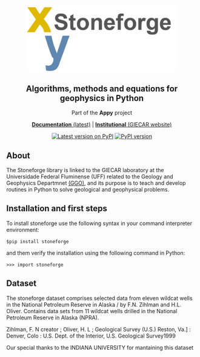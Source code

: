 <p align="center">
<img src="https://github.com/giecaruff/logos/raw/main/stoneforge.png" width="400"/>

<h2 align="center">Algorithms, methods and equations for geophysics in Python</h2>

<p align="center">
Part of the <strong>Appy</strong> project
</p>



<p align="center">
<a href="https://giecaruff.github.io/sites/"><strong>Documentation</strong> (latest)</a> |
<a href="http://gcr.sites.uff.br/"><strong>Institutional</strong> (GIECAR website)</a> 
</p>


<p align="center">
<a href="https://github.com/giecaruff/stoneforge/actions"><img src="https://github.com/giecaruff/stoneforge/actions/workflows/CI.yml/badge.svg" alt="Latest version on PyPI"/></a>
<a href="https://badge.fury.io/py/stoneforge"><img src="https://badge.fury.io/py/stoneforge.svg" alt="PyPI version" height="20"></a>
</p>
  
<!-- 
[![https://github.com/giecaruff/stoneforge/actions](https://github.com/giecaruff/stoneforge/actions/workflows/CI.yml/badge.svg)](https://github.com/giecaruff/stoneforge/actions)
-->

  
## About

The Stoneforge library is linked to the GIECAR laboratory at the Universidade Federal Fluminense (UFF) related to the Geology and Geophysics Departmnet <a href="http://geologiaegeofisica.sites.uff.br/"> (GGO)</a>, and its purpose is to teach and develop routines in Python to solve geological and geophysical problems.


## Installation and first steps

To install stoneforge use the following syntax in your command interpreter environment:

```
$pip install stoneforge
```

and them verify the installation using the following command in Python:

```
>>> import stoneforge
```
  
## Dataset

The stoneforge dataset comprises selected data from eleven wildcat wells in the National Petroleum Reserve in Alaska / by F.N. Zihlman and H.L. Oliver.
Contains data sets from 11 wildcat wells drilled in the National Petroleum Reserve in Alaska (NPRA).

Zihlman, F. N creator ; Oliver, H. L ; Geological Survey (U.S.)
Reston, Va.] : Denver, Colo : U.S. Dept. of the Interior, U.S. Geological Survey1999

Our special thanks to the INDIANA UNIVERSITY for mantaining this dataset
